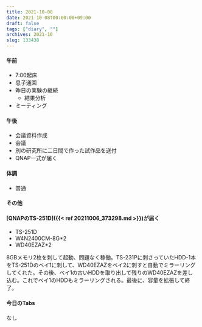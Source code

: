 ```yaml
---
title: 2021-10-08
date: 2021-10-08T00:00:00+09:00
draft: false
tags: ["diary", ""]
archives: 2021-10
slug: 133438
---
```

#### 午前
- 7:00起床
- 息子通園
- 昨日の実験の継続
  - 結果分析
- ミーティング
#### 午後
- 会議資料作成
- 会議
- 別の研究所に二日間で作った試作品を送付
- QNAP一式が届く
#### 体調
- 普通
#### その他
#### [QNAPのTS-251D]({{< ref 20211006_373298.md >}})が届く
- TS-251D
- W4N2400CM-8G*2
- WD40EZAZ*2  

8GBメモリ2枚を刺して起動、問題なく稼働。TS-231Pに刺さっていたHDD-1本をTS-251Dのベイ1に刺して、WD40EZAZをベイ2に刺すと自動でミラーリングしてくれた。その後、ベイ1の古いHDDを取り出して残りのWD40EZAZを差し込む。これでベイ1のHDDもミラーリングされる。最後に、容量を拡張して終了。
#### 今日のTabs
なし